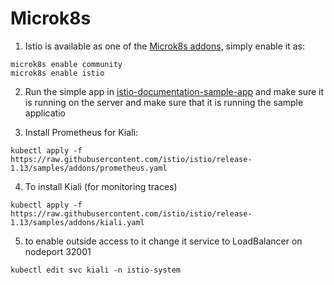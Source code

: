 # Microk8s
1. Istio is available as one of the [Microk8s addons](https://istio.io/latest/docs/setup/platform-setup/microk8s/), simply enable it as:
```
microk8s enable community
microk8s enable istio
```
2. Run the simple app in [istio-documentation-sample-app](https://istio.io/latest/docs/setup/getting-started/#bookinfo) and make sure it is running on the server and make sure that it is running the sample applicatio

3. Install Prometheus for Kiali:
```
kubectl apply -f https://raw.githubusercontent.com/istio/istio/release-1.13/samples/addons/prometheus.yaml
```
4. To install Kiali (for monitoring traces)
```
kubectl apply -f https://raw.githubusercontent.com/istio/istio/release-1.13/samples/addons/kiali.yaml
```
5. to enable outside access to it change it service to LoadBalancer on nodeport 32001
```
kubectl edit svc kiali -n istio-system
```
